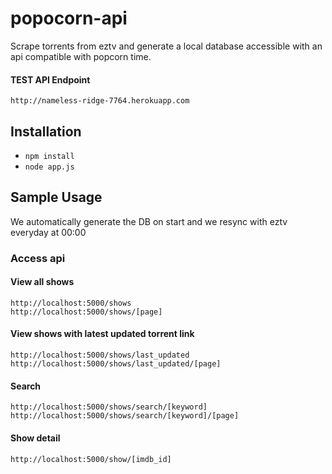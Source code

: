 # popocorn-api

Scrape torrents from eztv and generate a local database accessible with an api compatible with popcorn time.

#### TEST API Endpoint
	http://nameless-ridge-7764.herokuapp.com

## Installation

* `npm install`
* `node app.js`

## Sample Usage

We automatically generate the DB on start and we resync with eztv everyday at 00:00

### Access api

#### View all shows
 	http://localhost:5000/shows
 	http://localhost:5000/shows/[page]

#### View shows with latest updated torrent link
 	http://localhost:5000/shows/last_updated
 	http://localhost:5000/shows/last_updated/[page]

#### Search
	http://localhost:5000/shows/search/[keyword]
	http://localhost:5000/shows/search/[keyword]/[page]

#### Show detail
	http://localhost:5000/show/[imdb_id]
    
